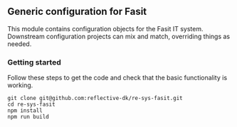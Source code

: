 ## Generic configuration for Fasit ##

This module contains configuration objects for the Fasit IT system. Downstream
configuration projects can mix and match, overriding things as needed.

### Getting started ###

Follow these steps to get the code and check that the basic functionality is
working.

```
git clone git@github.com:reflective-dk/re-sys-fasit.git
cd re-sys-fasit
npm install
npm run build
```
